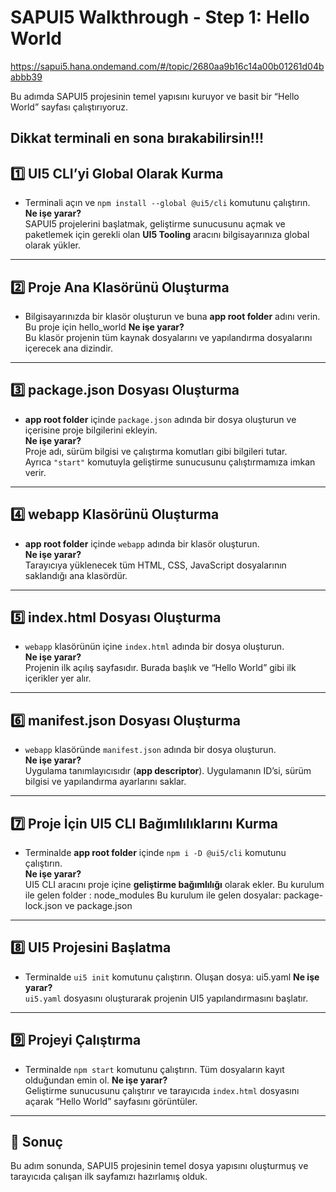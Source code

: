 # SAPUI5 Walkthrough - Step 1: Hello World

https://sapui5.hana.ondemand.com/#/topic/2680aa9b16c14a00b01261d04babbb39

Bu adımda SAPUI5 projesinin temel yapısını kuruyor ve basit bir “Hello World” sayfası çalıştırıyoruz.

Dikkat terminali en sona bırakabilirsin!!!
---

## 1️⃣ UI5 CLI’yi Global Olarak Kurma
- Terminali açın ve `npm install --global @ui5/cli` komutunu çalıştırın.  
**Ne işe yarar?**  
SAPUI5 projelerini başlatmak, geliştirme sunucusunu açmak ve paketlemek için gerekli olan **UI5 Tooling** aracını bilgisayarınıza global olarak yükler.

---

## 2️⃣ Proje Ana Klasörünü Oluşturma
- Bilgisayarınızda bir klasör oluşturun ve buna **app root folder** adını verin. Bu proje için hello_world
**Ne işe yarar?**  
Bu klasör projenin tüm kaynak dosyalarını ve yapılandırma dosyalarını içerecek ana dizindir.

---

## 3️⃣ package.json Dosyası Oluşturma
- **app root folder** içinde `package.json` adında bir dosya oluşturun ve içerisine proje bilgilerini ekleyin.  
**Ne işe yarar?**  
Proje adı, sürüm bilgisi ve çalıştırma komutları gibi bilgileri tutar.  
Ayrıca `"start"` komutuyla geliştirme sunucusunu çalıştırmamıza imkan verir.

---

## 4️⃣ webapp Klasörünü Oluşturma
- **app root folder** içinde `webapp` adında bir klasör oluşturun.  
**Ne işe yarar?**  
Tarayıcıya yüklenecek tüm HTML, CSS, JavaScript dosyalarının saklandığı ana klasördür.

---

## 5️⃣ index.html Dosyası Oluşturma
- `webapp` klasörünün içine `index.html` adında bir dosya oluşturun.  
**Ne işe yarar?**  
Projenin ilk açılış sayfasıdır. Burada başlık ve “Hello World” gibi ilk içerikler yer alır.

---

## 6️⃣ manifest.json Dosyası Oluşturma
- `webapp` klasöründe `manifest.json` adında bir dosya oluşturun.  
**Ne işe yarar?**  
Uygulama tanımlayıcısıdır (**app descriptor**). Uygulamanın ID’si, sürüm bilgisi ve yapılandırma ayarlarını saklar.

---

## 7️⃣ Proje İçin UI5 CLI Bağımlılıklarını Kurma
- Terminalde **app root folder** içinde `npm i -D @ui5/cli` komutunu çalıştırın.  
**Ne işe yarar?**  
UI5 CLI aracını proje içine **geliştirme bağımlılığı** olarak ekler.
Bu kurulum ile gelen folder : node_modules
Bu kurulum ile gelen dosyalar: package-lock.json ve package.json

---

## 8️⃣ UI5 Projesini Başlatma
- Terminalde `ui5 init` komutunu çalıştırın. 
Oluşan dosya: ui5.yaml
**Ne işe yarar?**  
`ui5.yaml` dosyasını oluşturarak projenin UI5 yapılandırmasını başlatır.

---

## 9️⃣ Projeyi Çalıştırma
- Terminalde `npm start` komutunu çalıştırın. Tüm dosyaların kayıt olduğundan emin ol. 
**Ne işe yarar?**  
Geliştirme sunucusunu çalıştırır ve tarayıcıda `index.html` dosyasını açarak “Hello World” sayfasını görüntüler.

---

## 📌 Sonuç
Bu adım sonunda, SAPUI5 projesinin temel dosya yapısını oluşturmuş ve tarayıcıda çalışan ilk sayfamızı hazırlamış olduk.

